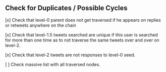 ## Check for Duplicates / Possible Cycles

[x] Check that level-0 parent does not get traversed if he appears on replies or retweets anywhere on the chain

[x] Check that level-1.5 tweets searched are unique if this user is searched for more than one time as to not traverse the same tweets over and over on level-2. 

[x] Check that level-2 tweets are not responses to level-0 seed.

[ ] Check massive list with all traversed nodes.
